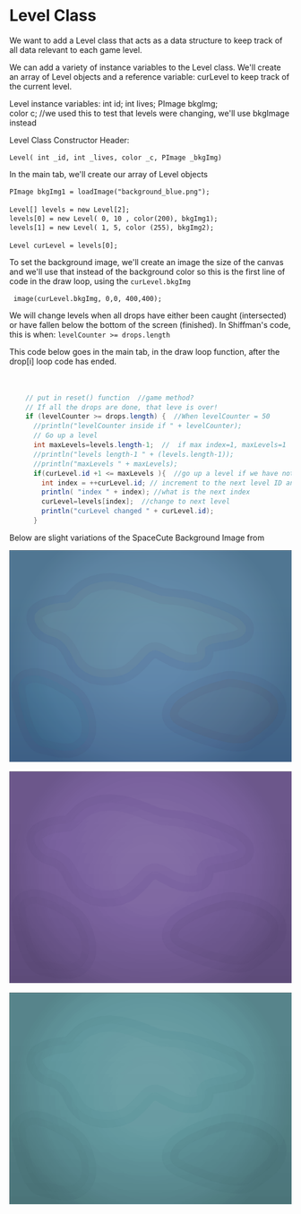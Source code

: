 # Level Class

We want to add a Level class that acts as a data structure to keep track of all data relevant to each game level. 

We can add a variety of instance variables to the Level class.  We'll create an array of Level objects and a reference variable: curLevel to keep track of the current level.  

Level instance variables:
  int id;
  int lives;
  PImage bkgImg;  
  color c;  //we used this to test that levels were changing, we'll use bkgImage instead
  
Level Class Constructor Header:
```
Level( int _id, int _lives, color _c, PImage _bkgImg)
```


In the main tab, we'll create our array of Level objects

```
PImage bkgImg1 = loadImage("background_blue.png");

Level[] levels = new Level[2];
levels[0] = new Level( 0, 10 , color(200), bkgImg1);
levels[1] = new Level( 1, 5, color (255), bkgImg2);

Level curLevel = levels[0];
```

To set the background image, we'll create an image the size of the canvas and we'll use that instead of the background color so this is the first line of code in the draw loop, using the ``curLevel.bkgImg``

```
 image(curLevel.bkgImg, 0,0, 400,400); 
``` 

We will change levels when all drops have either been caught (intersected) or have fallen below the bottom of the screen (finished).  In Shiffman's code, this is when:  ``levelCounter >= drops.length``

This code below goes in the main tab, in the draw loop function, after the drop[i] loop code has ended.

```java


    // put in reset() function  //game method?
    // If all the drops are done, that leve is over! 
    if (levelCounter >= drops.length) {  //When levelCounter = 50
      //println("levelCounter inside if " + levelCounter);
      // Go up a level
      int maxLevels=levels.length-1;  //  if max index=1, maxLevels=1
      //println("levels length-1 " + (levels.length-1));
      //println("maxLevels " + maxLevels);
      if(curLevel.id +1 <= maxLevels ){  //go up a level if we have not hit the max level yet
        int index = ++curLevel.id; // increment to the next level ID and assign to indes
        println( "index " + index); //what is the next index
        curLevel=levels[index];  //change to next level
        println("curLevel changed " + curLevel.id);
      }
```
Below are slight variations of the SpaceCute Background Image from 


![](background_b1.png)

![](background_purple.png)

![](background_teal.png)